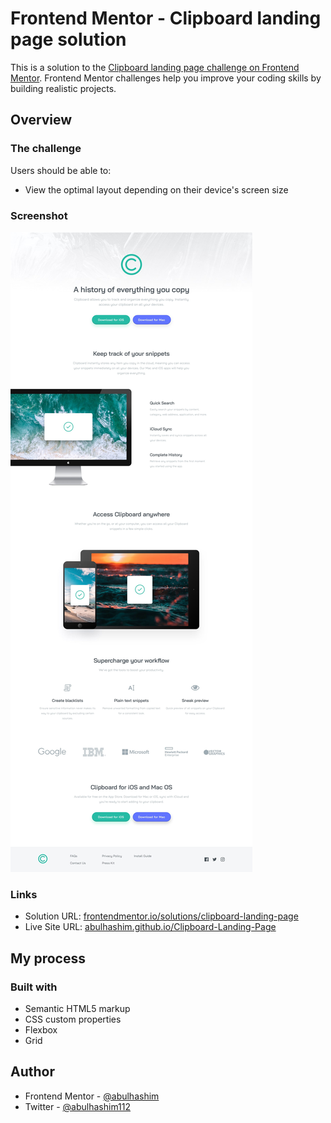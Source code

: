 # Frontend Mentor - Clipboard landing page solution

This is a solution to the [Clipboard landing page challenge on Frontend Mentor](https://www.frontendmentor.io/challenges/clipboard-landing-page-5cc9bccd6c4c91111378ecb9). Frontend Mentor challenges help you improve your coding skills by building realistic projects.

## Overview

### The challenge

Users should be able to:

- View the optimal layout depending on their device's screen size

### Screenshot

![Project Preview](images/screenshot.jpg)

### Links

- Solution URL: [frontendmentor.io/solutions/clipboard-landing-page](https://www.frontendmentor.io/solutions/clipboard-landing-page-M0vU9rdajT)
- Live Site URL: [abulhashim.github.io/Clipboard-Landing-Page](https://abulhashim.github.io/Clipboard-Landing-Page/)

## My process

### Built with

- Semantic HTML5 markup
- CSS custom properties
- Flexbox
- Grid

## Author

- Frontend Mentor - [@abulhashim](https://www.frontendmentor.io/profile/abulhashim)
- Twitter - [@abulhashim112](https://www.twitter.com/abulhashim112)
